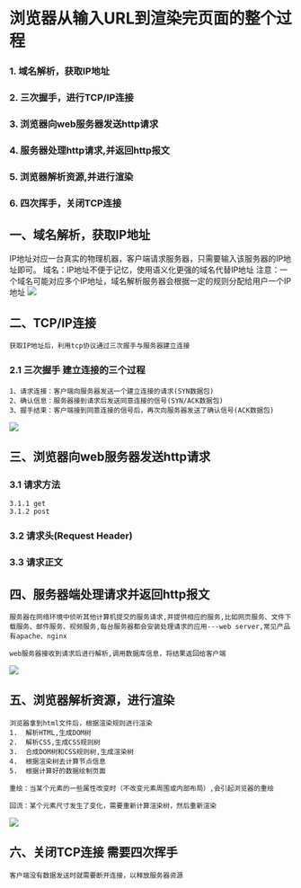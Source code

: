 # 浏览器从输入URL到渲染完页面的整个过程
### 1. 域名解析，获取IP地址
### 2. 三次握手，进行TCP/IP连接
### 3. 浏览器向web服务器发送http请求
### 4. 服务器处理http请求,并返回http报文
### 5. 浏览器解析资源,并进行渲染
### 6. 四次挥手，关闭TCP连接


## 一、域名解析，获取IP地址
  IP地址对应一台真实的物理机器，客户端请求服务器，只需要输入该服务器的IP地址即可。
    域名：IP地址不便于记忆，使用语义化更强的域名代替IP地址
注意：一个域名可能对应多个IP地址，域名解析服务器会根据一定的规则分配给用户一个IP地址
  ![](https://images2017.cnblogs.com/blog/1171046/201712/1171046-20171226173034151-855747573.jpg)
## 二、TCP/IP连接
    获取IP地址后，利用tcp协议通过三次握手与服务器建立连接
### 2.1 三次握手 建立连接的三个过程
    1、请求连接：客户端向服务器发送一个建立连接的请求(SYN数据包)
    2、确认信息：服务器接到请求后发送同意连接的信号(SYN/ACK数据包)
    3、握手结束：客户端接到同意连接的信号后，再次向服务器发送了确认信号(ACK数据包)
  ![](https://img2018.cnblogs.com/blog/1171046/201904/1171046-20190409190539159-883745097.png)
## 三、浏览器向web服务器发送http请求
### 3.1 请求方法
    3.1.1 get 
    3.1.2 post
### 3.2 请求头(Request Header)
### 3.3 请求正文

## 四、服务器端处理请求并返回http报文
    服务器在网络环境中侦听其他计算机提交的服务请求,并提供相应的服务,比如网页服务、文件下载服务、邮件服务、视频服务,每台服务器都会安装处理请求的应用---web server,常见产品有apache、nginx

    web服务器接收到请求后进行解析,调用数据库信息，将结果返回给客户端

   ![](https://img2018.cnblogs.com/blog/1171046/201904/1171046-20190409191054591-1163748805.png)

## 五、浏览器解析资源，进行渲染
    浏览器拿到html文件后，根据渲染规则进行渲染
    1.  解析HTML,生成DOM树
    2.  解析CSS,生成CSS规则树
    3.  合成DOM树和CSS规则树,生成渲染树
    4.  根据渲染树去计算节点信息
    5.  根据计算好的数据绘制页面

    重绘：当某个元素的一些属性改变时（不改变元素周围或内部布局）,会引起浏览器的重绘

    回流：某个元素尺寸发生了变化，需要重新计算渲染树，然后重新渲染
  ![](https://user-gold-cdn.xitu.io/2018/2/22/161bb3c9b220f8cb?imageView2/0/w/1280/h/960/format/webp/ignore-error/1)

## 六、关闭TCP连接  需要四次挥手 
    客户端没有数据发送时就需要断开连接，以释放服务器资源